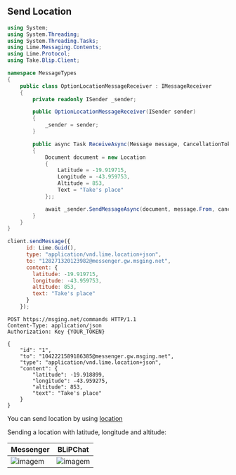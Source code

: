 ## Send Location

```csharp
using System;
using System.Threading;
using System.Threading.Tasks;
using Lime.Messaging.Contents;
using Lime.Protocol;
using Take.Blip.Client;

namespace MessageTypes
{
    public class OptionLocationMessageReceiver : IMessageReceiver
    {
        private readonly ISender _sender;

        public OptionLocationMessageReceiver(ISender sender)
        {
            _sender = sender;
        }

        public async Task ReceiveAsync(Message message, CancellationToken cancellationToken)
        {
            Document document = new Location
            {
                Latitude = -19.919715,
                Longitude = -43.959753,
                Altitude = 853,
                Text = "Take's place"
            };;

            await _sender.SendMessageAsync(document, message.From, cancellationToken);
        }
    }
}
```
```javascript 
client.sendMessage({
      id: Lime.Guid(),
      type: "application/vnd.lime.location+json",
      to: "128271320123982@messenger.gw.msging.net",
      content: {
        latitude: -19.919715,
        longitude: -43.959753,
        altitude: 853,
        text: "Take's place"
      }
    });
```

```http
POST https://msging.net/commands HTTP/1.1
Content-Type: application/json
Authorization: Key {YOUR_TOKEN}

{
    "id": "1",
    "to": "1042221589186385@messenger.gw.msging.net",
    "type": "application/vnd.lime.location+json",
    "content": {
        "latitude": -19.918899,
        "longitude": -43.959275,
        "altitude": 853,
        "text": "Take's place"
    }
}
```

You can send location by using [location](/#location)

Sending a location with latitude, longitude and altitude:

| Messenger                         | BLiPChat                                           |
|-----------------------------------|----------------------------------------------------|
| ![imagem](images/location_request_mssngr.png) | ![imagem](sendLocationBLipChat.png)    |
